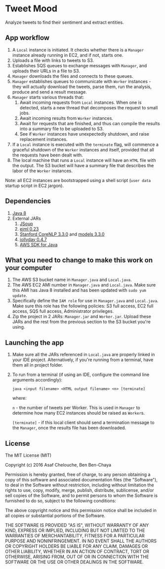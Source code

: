 # Tweet Mood

Analyze tweets to find their sentiment and extract entities.


## App workflow

1. A `Local` instance is initiated. It checks whether there is a `Manager` instance already running in EC2, and if not, starts one.
2. Uploads a file with links to tweets to S3.
3. Establishes SQS queues to exchange messages with `Manager`, and uploads their URLs in a file to S3.
4. `Manager` downloads the files and connects to these queues.
5. `Manager` establishes queues to communicate with `Worker` instances - they will actually download the tweets, parse them, run the analysis, produce and send a result message.
6. `Manager` starts various threads that:
    1. Await incoming requests from `Local` instances. When one is detected, starts a new thread that decomposes the request to small jobs.
    2. Await incoming results from `Worker` instances.
    3. Await for requests that are finished, and thus can compile the results into a summary file to be uploaded to S3.
    4. See if `Worker` instances have unexpectedly shutdown, and raise replacement instances.
7. If a `Local` instance is executed with the `terminate` flag, will commence a graceful shutdown of the `Worker` instances and itself, provided that all the requests have been dealt with.
8. The local machine that runs a `Local` instance will have an `HTML` file with the output. The S3 bucket will have a summary file that describes the labor of the `Worker` instances.

Note: all EC2 instances are bootstrapped using a shell script (`user data` startup script in EC2 jargon).

## Dependencies

1. [Java 8](http://www.oracle.com/technetwork/java/javase/downloads/jdk8-downloads-2133151.html)
2. External JARs
    1. [JSoup](https://jsoup.org/)
    2. [ejml 0.23](http://repo1.maven.org/maven2/com/googlecode/efficient-java-matrix-library/ejml/0.23/ejml-0.23.jar)
    3. [Stanford CoreNLP 3.3.0](http://repo1.maven.org/maven2/edu/stanford/nlp/stanford-corenlp/3.3.0/stanford-corenlp-3.3.0.jar) and [models 3.3.0](http://repo1.maven.org/maven2/edu/stanford/nlp/stanford-corenlp/3.3.0/stanford-corenlp-3.3.0-models.jar)
    4. [jollyday 0.4.7](http://jollyday.sourceforge.net/)
    5. [AWS SDK for Java](https://aws.amazon.com/sdk-for-java/)

## What you need to change to make this work on your computer

1. The AWS S3 bucket name in `Manager.java` and `Local.java`.
2. The AWS EC2 AMI number in `Manager.java` and `Local.java`. Make sure this AMI has Java 8 installed and has been updated with `sudo yum update`.
3. Specifically define the `IAM role` for use in `Manager.java` and `Local.java`. Make sure this role has the following policies: S3 full access, EC2 full access, SQS full access, Administrator privileges.
3. Zip the project in 2 JARs: `Manager.jar` and `Worker.jar`. Upload these JARs and the rest from the previous section to the S3 bucket you're using.


## Launching the app
1. Make sure all the JARs referenced in `Local.java` are properly linked in your IDE project. Alternatively, if you're running from a terminal, have them all in project folder.
2. To run from a terminal (if using an IDE, configure the command line arguments accordingly):

    `java <input filename> <HTML output filename> <n> [terminate]`
    
    where:
    
    `n` - the number of tweets per Worker. This is used in `Manager` to determine how many EC2 instances should be raised as `Worker`s.
        
    `[terminate]` - if this local client should send a termination message to the `Manager`, once the results file has been downloaded.


## License

The MIT License (MIT)

Copyright (c) 2016 Asaf Chelouche, Ben Ben-Chaya

Permission is hereby granted, free of charge, to any person obtaining a copy
of this software and associated documentation files (the "Software"), to deal
in the Software without restriction, including without limitation the rights
to use, copy, modify, merge, publish, distribute, sublicense, and/or sell
copies of the Software, and to permit persons to whom the Software is
furnished to do so, subject to the following conditions:

The above copyright notice and this permission notice shall be included in all
copies or substantial portions of the Software.

THE SOFTWARE IS PROVIDED "AS IS", WITHOUT WARRANTY OF ANY KIND, EXPRESS OR
IMPLIED, INCLUDING BUT NOT LIMITED TO THE WARRANTIES OF MERCHANTABILITY,
FITNESS FOR A PARTICULAR PURPOSE AND NONINFRINGEMENT. IN NO EVENT SHALL THE
AUTHORS OR COPYRIGHT HOLDERS BE LIABLE FOR ANY CLAIM, DAMAGES OR OTHER
LIABILITY, WHETHER IN AN ACTION OF CONTRACT, TORT OR OTHERWISE, ARISING FROM,
OUT OF OR IN CONNECTION WITH THE SOFTWARE OR THE USE OR OTHER DEALINGS IN THE
SOFTWARE.

